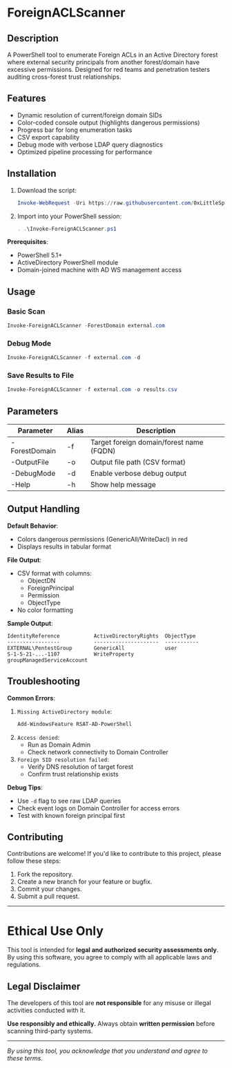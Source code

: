 # ForeignACLScanner

## Description
A PowerShell tool to enumerate Foreign ACLs in an Active Directory forest where external security principals from another forest/domain have excessive permissions. Designed for red teams and penetration testers auditing cross-forest trust relationships.

## Features
- Dynamic resolution of current/foreign domain SIDs
- Color-coded console output (highlights dangerous permissions)
- Progress bar for long enumeration tasks
- CSV export capability
- Debug mode with verbose LDAP query diagnostics
- Optimized pipeline processing for performance

## Installation
1. Download the script:
   ```powershell
   Invoke-WebRequest -Uri https://raw.githubusercontent.com/0xLittleSpidy/ForeignACLScanner/refs/heads/master/Invoke-ForeignACLScanner.ps1 -OutFile Invoke-ForeignACLScanner.ps1
   ```
2. Import into your PowerShell session:
   ```powershell
   . .\Invoke-ForeignACLScanner.ps1
   ```

**Prerequisites**:
- PowerShell 5.1+
- ActiveDirectory PowerShell module
- Domain-joined machine with AD WS management access

## Usage

### Basic Scan
```powershell
Invoke-ForeignACLScanner -ForestDomain external.com
```

### Debug Mode
```powershell
Invoke-ForeignACLScanner -f external.com -d
```

### Save Results to File
```powershell
Invoke-ForeignACLScanner -f external.com -o results.csv
```

## Parameters

| Parameter       | Alias | Description                                      |
|-----------------|-------|--------------------------------------------------|
| -ForestDomain   | -f    | Target foreign domain/forest name (FQDN)         |
| -OutputFile     | -o    | Output file path (CSV format)                    |
| -DebugMode      | -d    | Enable verbose debug output                      |
| -Help           | -h    | Show help message                                |

## Output Handling

**Default Behavior**:
- Colors dangerous permissions (GenericAll/WriteDacl) in red
- Displays results in tabular format

**File Output**:
- CSV format with columns:
  - ObjectDN
  - ForeignPrincipal
  - Permission
  - ObjectType
- No color formatting

**Sample Output**:
```
IdentityReference           ActiveDirectoryRights  ObjectType                
-----------------           ---------------------  -----------                
EXTERNAL\PentestGroup       GenericAll             user                       
S-1-5-21-...-1107           WriteProperty          groupManagedServiceAccount
```

## Troubleshooting

**Common Errors**:
1. `Missing ActiveDirectory module`:
   ```powershell
   Add-WindowsFeature RSAT-AD-PowerShell
   ```
2. `Access denied`:
   - Run as Domain Admin
   - Check network connectivity to Domain Controller
3. `Foreign SID resolution failed`:
   - Verify DNS resolution of target forest
   - Confirm trust relationship exists

**Debug Tips**:
- Use `-d` flag to see raw LDAP queries
- Check event logs on Domain Controller for access errors
- Test with known foreign principal first


## Contributing
Contributions are welcome! If you'd like to contribute to this project, please follow these steps:
1. Fork the repository.
2. Create a new branch for your feature or bugfix.
3. Commit your changes.
4. Submit a pull request.

---

# **Ethical Use Only**  

This tool is intended for **legal and authorized security assessments only**. By using this software, you agree to comply with all applicable laws and regulations.  

## **Legal Disclaimer**  
The developers of this tool are **not responsible** for any misuse or illegal activities conducted with it.

**Use responsibly and ethically.** Always obtain **written permission** before scanning third-party systems.  

---  
*By using this tool, you acknowledge that you understand and agree to these terms.*
